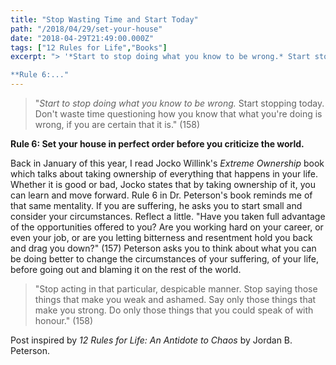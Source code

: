 ```yaml
---
title: "Stop Wasting Time and Start Today"
path: "/2018/04/29/set-your-house"
date: "2018-04-29T21:49:00.000Z"
tags: ["12 Rules for Life","Books"]
excerpt: "> '*Start to stop doing what you know to be wrong.* Start stopping today. Don't waste time questioning how you know that what you're doing is wrong, if you are certain that it is.' (158)

**Rule 6:..."
---
```


> "*Start to stop doing what you know to be wrong.* Start stopping today. Don't waste time questioning how you know that what you're doing is wrong, if you are certain that it is." (158)

**Rule 6: Set your house in perfect order before you criticize the world.**

Back in January of this year, I read Jocko Willink's *Extreme Ownership* book which talks about taking ownership of everything that happens in your life. Whether it is good or bad, Jocko states that by taking ownership of it, you can learn and move forward. Rule 6 in Dr. Peterson's book reminds me of that same mentality. If you are suffering, he asks you to start small and consider your circumstances. Reflect a little. "Have you taken full advantage of the opportunities offered to you? Are you working hard on your career, or even your job, or are you letting bitterness and resentment hold you back and drag you down?" (157) Peterson asks you to think about what you can be doing better to change the circumstances of your suffering, of your life, before going out and blaming it on the rest of the world.

> "Stop acting in that particular, despicable manner. Stop saying those things that make you weak and ashamed. Say only those things that make you strong. Do only those things that you could speak of with honour." (158)


Post inspired by *12 Rules for Life: An Antidote to Chaos* by Jordan B. Peterson.
